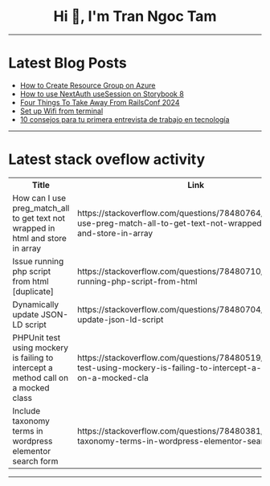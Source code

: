 <h1 align="center">Hi 👋, I'm Tran Ngoc Tam</h1>

---

# Latest Blog Posts 
<!-- BLOG-POST-LIST:START -->
- [How to Create Resource Group on Azure](https://dev.to/blessingoseyenum/how-to-create-resource-group-on-azure-9k8)
- [How to use NextAuth useSession on Storybook 8](https://dev.to/heymarkkop/how-to-use-nextauth-usesession-on-storybook-8-3eon)
- [Four Things To Take Away From RailsConf 2024](https://dev.to/kevin_j_m/four-things-to-take-away-from-railsconf-2024-45o9)
- [Set up Wifi from terminal](https://dev.to/shreyashah1903/set-up-wifi-from-terminal-5c5m)
- [10 consejos para tu primera entrevista de trabajo en tecnología](https://dev.to/rodrigo2392/10-consejos-para-tu-primera-entrevista-de-trabajo-en-tecnologia-2f15)
<!-- BLOG-POST-LIST:END -->

---

# Latest stack oveflow activity
<table>
  <tr><th>Title</th><th>Link</th></tr>
  <!-- STACKOVERFLOW:START --><tr><td>How can I use preg_match_all to get text not wrapped in html and store in array</td><td>https://stackoverflow.com/questions/78480764/how-can-i-use-preg-match-all-to-get-text-not-wrapped-in-html-and-store-in-array</td></tr><tr><td>Issue running php script from html [duplicate]</td><td>https://stackoverflow.com/questions/78480710/issue-running-php-script-from-html</td></tr><tr><td>Dynamically update JSON-LD script</td><td>https://stackoverflow.com/questions/78480704/dynamically-update-json-ld-script</td></tr><tr><td>PHPUnit test using mockery is failing to intercept a method call on a mocked class</td><td>https://stackoverflow.com/questions/78480519/phpunit-test-using-mockery-is-failing-to-intercept-a-method-call-on-a-mocked-cla</td></tr><tr><td>Include taxonomy terms in wordpress elementor search form</td><td>https://stackoverflow.com/questions/78480381/include-taxonomy-terms-in-wordpress-elementor-search-form</td></tr><!-- STACKOVERFLOW:END -->
</table>

---



